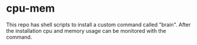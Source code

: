 # cpu-mem
This repo has shell scripts to install a custom command called "brain". After the installation cpu and memory usage can be monitored with the command.
